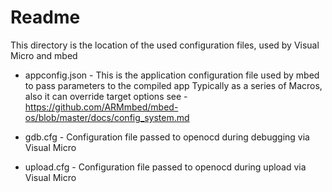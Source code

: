 # Readme

This directory is the location of the used configuration files, used by Visual Micro and mbed

  * appconfig.json - This is the application configuration file used by mbed to pass parameters to the compiled app
    Typically as a series of Macros, also it can override target options
    see - https://github.com/ARMmbed/mbed-os/blob/master/docs/config_system.md

  * gdb.cfg - Configuration file passed to openocd during debugging via Visual Micro
  
  * upload.cfg - Configuration file passed to openocd during upload via Visual Micro

